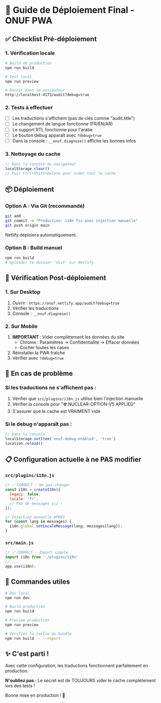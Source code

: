 # 🚀 Guide de Déploiement Final - ONUF PWA

## ✅ Checklist Pré-déploiement

### 1. **Vérification locale**
```bash
# Build de production
npm run build

# Test local
npm run preview

# Ouvrir dans le navigateur
http://localhost:4173/audit?debug=true
```

### 2. **Tests à effectuer**
- [ ] Les traductions s'affichent (pas de clés comme "audit.title")
- [ ] Le changement de langue fonctionne (FR/EN/AR)
- [ ] Le support RTL fonctionne pour l'arabe
- [ ] Le bouton debug apparaît avec `?debug=true`
- [ ] Dans la console : `__onuf.diagnose()` affiche les bonnes infos

### 3. **Nettoyage du cache**
```javascript
// Dans la console du navigateur
localStorage.clear()
// Puis Ctrl+Shift+Delete pour vider tout le cache
```

## 📦 Déploiement

### Option A : Via Git (recommandé)
```bash
git add .
git commit -m "Production: i18n fix avec injection manuelle"
git push origin main
```
Netlify déploiera automatiquement.

### Option B : Build manuel
```bash
npm run build
# Uploader le dossier 'dist' sur Netlify
```

## 🧪 Vérification Post-déploiement

### 1. **Sur Desktop**
1. Ouvrir : `https://onuf.netlify.app/audit?debug=true`
2. Vérifier les traductions
3. Console : `__onuf.diagnose()`

### 2. **Sur Mobile**
1. **IMPORTANT** : Vider complètement les données du site
   - Chrome : Paramètres → Confidentialité → Effacer données
   - Cocher toutes les cases
2. Réinstaller la PWA fraîche
3. Vérifier avec `?debug=true`

## 🔧 En cas de problème

### Si les traductions ne s'affichent pas :
1. Vérifier que `src/plugins/i18n.js` utilise bien l'injection manuelle
2. Vérifier la console pour "☢️ NUCLEAR-OPTION-V5 APPLIED"
3. S'assurer que le cache est VRAIMENT vidé

### Si le debug n'apparaît pas :
```javascript
// Dans la console
localStorage.setItem('onuf-debug-enabled', 'true')
location.reload()
```

## 📋 Configuration actuelle à ne PAS modifier

### `src/plugins/i18n.js`
```javascript
// ✅ CORRECT - Ne pas changer
const i18n = createI18n({
  legacy: false,
  locale: 'fr',
  // PAS de messages ici !
});

// Injection manuelle APRÈS
for (const lang in messages) {
  i18n.global.setLocaleMessage(lang, messages[lang]);
}
```

### `src/main.js`
```javascript
// ✅ CORRECT - Import simple
import i18n from './plugins/i18n'
// ...
app.use(i18n);
```

## 🎯 Commandes utiles

```bash
# Dev local
npm run dev

# Build production
npm run build

# Preview production
npm run preview

# Vérifier la taille du bundle
npm run build -- --report
```

## ✨ C'est parti !

Avec cette configuration, les traductions fonctionnent parfaitement en production. 

**N'oubliez pas** : Le secret est de TOUJOURS vider le cache complètement lors des tests !

Bonne mise en production ! 🚀
